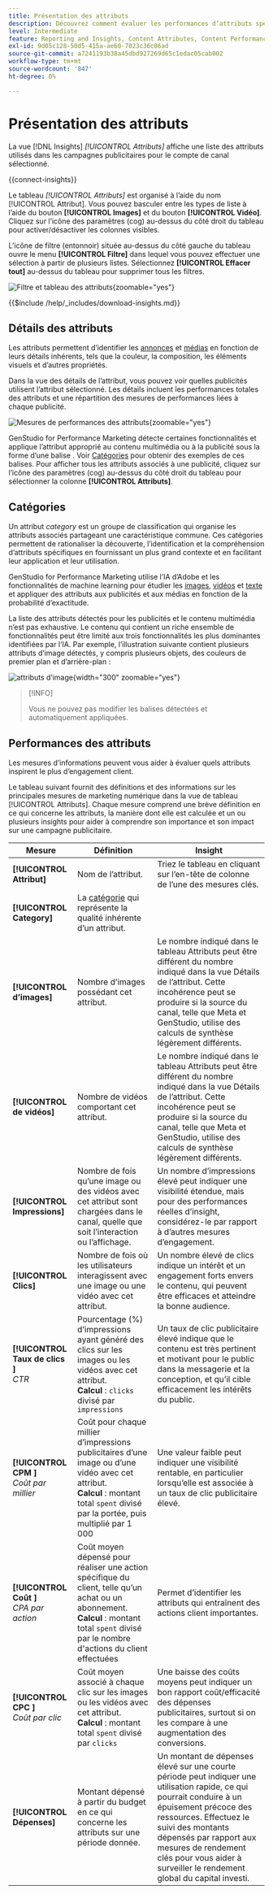 ```yaml
---
title: Présentation des attributs
description: Découvrez comment évaluer les performances d’attributs spécifiques dans Adobe GenStudio for Performance Marketing.
level: Intermediate
feature: Reporting and Insights, Content Attributes, Content Performance
exl-id: 9d05c128-50d5-415a-ae60-7023c36c06ad
source-git-commit: a7241193b38a45dbd927269d65c1edac05cab002
workflow-type: tm+mt
source-wordcount: '847'
ht-degree: 0%

---
```


# Présentation des attributs

La vue [!DNL Insights] _[!UICONTROL Attributs]_ affiche une liste des attributs utilisés dans les campagnes publicitaires pour le compte de canal sélectionné.

{{connect-insights}}

Le tableau _[!UICONTROL Attributs]_ est organisé à l’aide du nom [!UICONTROL Attribut]. Vous pouvez basculer entre les types de liste à l’aide du bouton **[!UICONTROL Images]** et du bouton **[!UICONTROL Vidéo]**. Cliquez sur l’icône des paramètres (cog) au-dessus du côté droit du tableau pour activer/désactiver les colonnes visibles.

L’icône de filtre (entonnoir) située au-dessus du côté gauche du tableau ouvre le menu **[!UICONTROL Filtre]** dans lequel vous pouvez effectuer une sélection à partir de plusieurs listes. Sélectionnez **[!UICONTROL Effacer tout]** au-dessus du tableau pour supprimer tous les filtres.

![Filtre et tableau des attributs](/help/assets/insights-attributes-filter.png){zoomable="yes"}

{{$include /help/_includes/download-insights.md}}

## Détails des attributs

Les attributs permettent d’identifier les [annonces](ads.md#ad-details) et [médias](media.md#media-details) en fonction de leurs détails inhérents, tels que la couleur, la composition, les éléments visuels et d’autres propriétés.

Dans la vue des détails de l’attribut, vous pouvez voir quelles publicités utilisent l’attribut sélectionné. Les détails incluent les performances totales des attributs et une répartition des mesures de performances liées à chaque publicité.

![Mesures de performances des attributs](/help/assets/insights-attribute-details.png){zoomable="yes"}

GenStudio for Performance Marketing détecte certaines fonctionnalités et applique l’attribut approprié au contenu multimédia ou à la publicité sous la forme d’une balise . Voir [Catégories](#categories) pour obtenir des exemples de ces balises. Pour afficher tous les attributs associés à une publicité, cliquez sur l’icône des paramètres (cog) au-dessus du côté droit du tableau pour sélectionner la colonne **[!UICONTROL Attributs]**.

## Catégories

Un attribut _category_ est un groupe de classification qui organise les attributs associés partageant une caractéristique commune. Ces catégories permettent de rationaliser la découverte, l’identification et la compréhension d’attributs spécifiques en fournissant un plus grand contexte et en facilitant leur application et leur utilisation.

GenStudio for Performance Marketing utilise l’IA d’Adobe et les fonctionnalités de machine learning pour étudier les [images](image-features.md), [vidéos](video-features.md) et [texte](text-features.md) et appliquer des attributs aux publicités et aux médias en fonction de la probabilité d’exactitude.

La liste des attributs détectés pour les publicités et le contenu multimédia n’est pas exhaustive. Le contenu qui contient un riche ensemble de fonctionnalités peut être limité aux trois fonctionnalités les plus dominantes identifiées par l’IA. Par exemple, l’illustration suivante contient plusieurs attributs d’image détectés, y compris plusieurs objets, des couleurs de premier plan et d’arrière-plan :

![attributs d’image](/help/assets/category/asset-attributes.png "l’image de Toucan comprend plusieurs attributs détectés"){width="300" zoomable="yes"}

>[!INFO]
>
>Vous ne pouvez pas modifier les balises détectées et automatiquement appliquées.

## Performances des attributs

Les mesures d’informations peuvent vous aider à évaluer quels attributs inspirent le plus d’engagement client.

Le tableau suivant fournit des définitions et des informations sur les principales mesures de marketing numérique dans la vue de tableau [!UICONTROL Attributs]. Chaque mesure comprend une brève définition en ce qui concerne les attributs, la manière dont elle est calculée et un ou plusieurs insights pour aider à comprendre son importance et son impact sur une campagne publicitaire.

| Mesure | Définition | Insight |
| ---------------------- | ----------------------------- | -------------------------------- |
| **[!UICONTROL Attribut]** | Nom de l’attribut. | Triez le tableau en cliquant sur l’en-tête de colonne de l’une des mesures clés. |
| **[!UICONTROL Category]** | La [catégorie](#categories) qui représente la qualité inhérente d’un attribut. |  |
| **[!UICONTROL d’images]** | Nombre d’images possédant cet attribut. | Le nombre indiqué dans le tableau Attributs peut être différent du nombre indiqué dans la vue Détails de l’attribut. Cette incohérence peut se produire si la source du canal, telle que Meta et GenStudio, utilise des calculs de synthèse légèrement différents. |
| **[!UICONTROL de vidéos]** | Nombre de vidéos comportant cet attribut. | Le nombre indiqué dans le tableau Attributs peut être différent du nombre indiqué dans la vue Détails de l’attribut. Cette incohérence peut se produire si la source du canal, telle que Meta et GenStudio, utilise des calculs de synthèse légèrement différents. |
| **[!UICONTROL Impressions]** | Nombre de fois qu’une image ou des vidéos avec cet attribut sont chargées dans le canal, quelle que soit l’interaction ou l’affichage. | Un nombre d’impressions élevé peut indiquer une visibilité étendue, mais pour des performances réelles d’insight, considérez-le par rapport à d’autres mesures d’engagement. |
| **[!UICONTROL Clics]** | Nombre de fois où les utilisateurs interagissent avec une image ou une vidéo avec cet attribut. | Un nombre élevé de clics indique un intérêt et un engagement forts envers le contenu, qui peuvent être efficaces et atteindre la bonne audience. |
| **[!UICONTROL Taux de clics ]**<br>_CTR_ | Pourcentage (%) d’impressions ayant généré des clics sur les images ou les vidéos avec cet attribut.<br>**Calcul** : `clicks` divisé par `impressions` | Un taux de clic publicitaire élevé indique que le contenu est très pertinent et motivant pour le public dans la messagerie et la conception, et qu’il cible efficacement les intérêts du public. |
| **[!UICONTROL CPM ]**<br>_Coût par millier_ | Coût pour chaque millier d’impressions publicitaires d’une image ou d’une vidéo avec cet attribut.<br>**Calcul** : montant total `spent` divisé par la portée, puis multiplié par 1 000 | Une valeur faible peut indiquer une visibilité rentable, en particulier lorsqu’elle est associée à un taux de clic publicitaire élevé. |
| **[!UICONTROL Coût ]**<br>_CPA par action_ | Coût moyen dépensé pour réaliser une action spécifique du client, telle qu’un achat ou un abonnement.<br>**Calcul** : montant total `spent` divisé par le nombre d&#39;actions du client effectuées | Permet d’identifier les attributs qui entraînent des actions client importantes. |
| **[!UICONTROL CPC ]**<br>_Coût par clic_ | Coût moyen associé à chaque clic sur les images ou les vidéos avec cet attribut.<br>**Calcul** : montant total `spent` divisé par `clicks` | Une baisse des coûts moyens peut indiquer un bon rapport coût/efficacité des dépenses publicitaires, surtout si on les compare à une augmentation des conversions. |
| **[!UICONTROL Dépenses]** | Montant dépensé à partir du budget en ce qui concerne les attributs sur une période donnée. | Un montant de dépenses élevé sur une courte période peut indiquer une utilisation rapide, ce qui pourrait conduire à un épuisement précoce des ressources. Effectuez le suivi des montants dépensés par rapport aux mesures de rendement clés pour vous aider à surveiller le rendement global du capital investi. |
